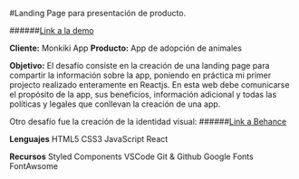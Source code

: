 #Landing Page para presentación de producto.

######[Link a la demo](monkikiapp.netlify.app)


**Cliente:** Monkiki App
**Producto:** App de adopción de animales

**Objetivo:**
El desafío consiste en la creación de una landing page para compartir la información sobre la app, poniendo en práctica mi primer projecto realizado enteramente en Reactjs. En esta web debe comunicarse el propósito de la app, sus beneficios, información adicional y todas las políticas y legales que conllevan la creación de una app.

Otro desafío fue la creación de la identidad visual:
######[Link a Behance](https://www.behance.net/gallery/118420743/Monkiki-Animal-Adoption-App)



**Lenguajes**
HTML5
CSS3 
JavaScript
React


**Recursos**
Styled Components
VSCode
Git & Github
Google Fonts
FontAwsome
